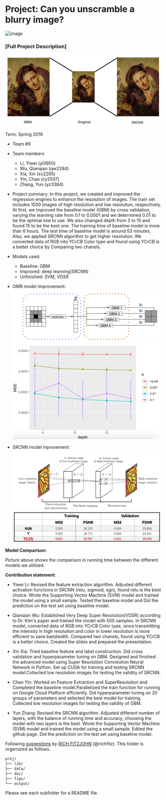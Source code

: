 # Project: Can you unscramble a blurry image? 
![image](figs/example.png)

### [Full Project Description]
   ![image](doc/page5.png)

Term: Spring 2019

+ Team #9
+ Team members
	+ Li, Yiwei (yl3950)
	+ Wu, Qianqian (qw2284)
	+ Xia, Xin (xx2295)
	+ Yin, Chao (cy2507)
	+ Zhang, Yun (yz3384)

+ Project summary: 
In this project, we created and improved the regression engines to enhance the resolution of images. The train set includes 1500 images of high resolution and low resolution, respectively. At first, we improved the baseline model (GBM) by cross validation, varying the learning rate from 0.1 to 0.0001 and we determined 0.01 to be the optimal one to use. We also changed depth from 3 to 15 and found 15 to be the best one. The training time of baseline model is more than 6 hours. The test time of baseline model is around 53 minutes. Also, we applied SRCNN algorithm to get higher resolution. We converted data of RGB into YCrCB Color type and found using YCrCB is a better choice by  Comparing two chanels.

+ Models used:
	+ Baseline: GBM
	+ Improved: deep learning(SRCNN)
	+ Unfinished: SVM, VDSR
+ GMB model improvement:
    ![image](doc/page1.png)
    ![image](doc/page4.png)
    
+ SRCNN model inprovement:
    ![image](doc/page2.png)
    ![image](doc/page3.png)

**Model Comparison**:



Picture above shows the comparison in running time between the different models we utilized.

**Contribution statement**: 

+ Yiwei Li: Revised the feature extraction algorithm. Adjusted different activation functions in SRCNN (relu, sigmoid, sgn), found relu is the best choice. Wrote the Supporting Vector Machine (SVM) model and trained the model using a small sample. Tested the baseline model and Did the prediction on the test set using baseline model.

+ Qianqian Wu: Established Very Deep Super Resolution(VDSR) according to Dr. Kim's paper and trained the model with 500 samples. In SRCNN model, converted data of RGB into YCrCB Color type, since transmitting the intensity in high resolution and color in lower resolution is more efficient to save bandwidth. Compared two chanels, found using YCrCB is a better choice. Created the slides and prepared the presentation. 

+ Xin Xia: Tried baseline feature and label construction. Did cross validation and hyperparameter tuning on GBM. Designed and finished the advanced model using Super Resolution Convolution Neural Network in Python. Set up CUDA for training and testing SRCNN model.Collected low resolution images for testing the validity of SRCNN.

+ Chao Yin: Worked on Feature Extraction and SuperResolution and Completed the baseline model.Parallelized the train function for running on Google Cloud Platform efficiently. Did hyperparameter tuning on 20 groups of parameters and selected the best model for training. Collected low resolution images for testing the validity of GBM. 

+ Yun Zhang: Revised the SRCNN algorithm. Adjusted different number of layers, with the balance of running time and accuracy, choosing the model with two layers is the best. Wrote the Supporting Vector Machine (SVM) model and trained the model using a small sample. Edited the github page. Did the prediction on the test set using baseline model.


Following [suggestions](http://nicercode.github.io/blog/2013-04-05-projects/) by [RICH FITZJOHN](http://nicercode.github.io/about/#Team) (@richfitz). This folder is orgarnized as follows.

```
proj/
├── lib/
├── data/
├── doc/
├── figs/
└── output/
```

Please see each subfolder for a README file.
